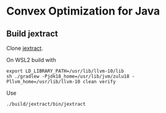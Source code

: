 # Convex Optimization for Java

## Build jextract

Clone [jextract](https://github.com/openjdk/jextract).

On WSL2 build with

```
export LD_LIBRARY_PATH=/usr/lib/llvm-10/lib
sh ./gradlew -Pjdk18_home=/usr/lib/jvm/zulu18 -Pllvm_home=/usr/lib/llvm-10 clean verify
```

Use

```
./build/jextract/bin/jextract
```
